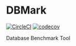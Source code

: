 # DBMark

[![CircleCI](https://circleci.com/gh/Soontao/DBMark/tree/master.svg?style=shield)](https://circleci.com/gh/Soontao/DBMark/tree/master)
[![codecov](https://codecov.io/gh/Soontao/DBMark/branch/master/graph/badge.svg)](https://codecov.io/gh/Soontao/DBMark)

Database Benchmark Tool
